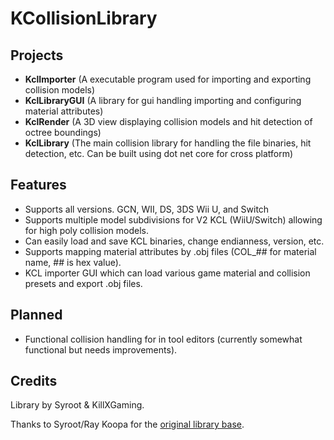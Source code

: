 # KCollisionLibrary

## Projects
- **KclImporter** (A executable program used for importing and exporting collision models)
- **KclLibraryGUI** (A library for gui handling importing and configuring material attributes)
- **KclRender** (A 3D view displaying collision models and hit detection of octree boundings)
- **KclLibrary** (The main collision library for handling the file binaries, hit detection, etc. Can be built using dot net core for cross platform)

## Features
- Supports all versions. GCN, WII, DS, 3DS Wii U, and Switch
- Supports multiple model subdivisions for V2 KCL (WiiU/Switch) allowing for high poly collision models.
- Can easily load and save KCL binaries, change endianness, version, etc.
- Supports mapping material attributes by .obj files (COL_## for material name, ## is hex value).
- KCL importer GUI which can load various game material and collision presets and export .obj files.

## Planned
- Functional collision handling for in tool editors (currently somewhat functional but needs improvements).

## Credits

Library by Syroot & KillXGaming.

Thanks to Syroot/Ray Koopa for the [original library base](https://gitlab.com/Syroot/NintenTools/MarioKart8/-/tree/master/src/Syroot.NintenTools.MarioKart8/Collisions).


